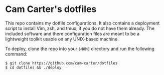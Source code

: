 # Cam Carter's dotfiles

This repo contains my dotfile configurations. It also contains a deployment script to install Vim, zsh, and tmux, if you do not have them already. The included software and there configuration files are meant to be a lightweight toolkit usable on any UNIX-based machine.

To deploy, clone the repo into your `$HOME` directory and run the following command:
```
$ git clone https://github.com/cam-carter/dotfiles
$ cd dotfiles && ./deploy
```



